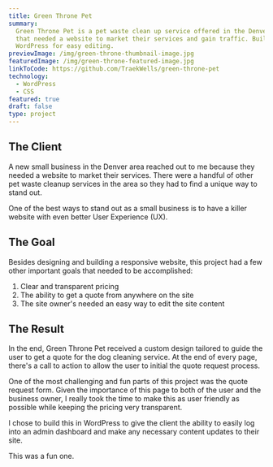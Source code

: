 ```yaml
---
title: Green Throne Pet
summary:
  Green Throne Pet is a pet waste clean up service offered in the Denver area
  that needed a website to market their services and gain traffic. Built with
  WordPress for easy editing.
previewImage: /img/green-throne-thumbnail-image.jpg
featuredImage: /img/green-throne-featured-image.jpg
linkToCode: https://github.com/TraekWells/green-throne-pet
technology:
  - WordPress
  - CSS
featured: true
draft: false
type: project
---
```


## The Client

A new small business in the Denver area reached out to me because they needed a website to market their services. There were a handful of other pet waste cleanup services in the area so they had to find a unique way to stand out.

One of the best ways to stand out as a small business is to have a killer website with even better User Experience (UX).

## The Goal

Besides designing and building a responsive website, this project had a few other important goals that needed to be accomplished:

1. Clear and transparent pricing
2. The ability to get a quote from anywhere on the site
3. The site owner's needed an easy way to edit the site content

## The Result

In the end, Green Throne Pet received a custom design tailored to guide the user to get a quote for the dog cleaning service. At the end of every page, there's a call to action to allow the user to initial the quote request process.

One of the most challenging and fun parts of this project was the quote request form. Given the importance of this page to both of the user and the business owner, I really took the time to make this as user friendly as possible while keeping the pricing very transparent.

I chose to build this in WordPress to give the client the ability to easily log into an admin dashboard and make any necessary content updates to their site.

This was a fun one.
